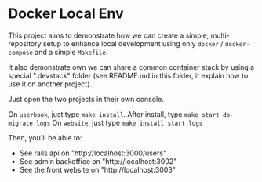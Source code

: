 # Docker Local Env

This project aims to demonstrate how we can create a simple, multi-repository setup to enhance local development using only `docker` / `docker-compose` and a simple `Makefile`.

It also demonstrate own we can share a common container stack by using a special ".devstack" folder (see README.md in this folder, it explain how to use it on another project).

Just open the two projects in their own console.

On `userbook`, just type `make install`. After install, type `make start db-migrate logs`
On `website`, just type `make install start logs`

Then, you'll be able to:

- See rails api on "http://localhost:3000/users"
- See admin backoffice on "http://localhost:3002"
- See the front website on "http://localhost:3003"
